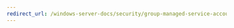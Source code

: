 ```yaml
---
redirect_url: /windows-server-docs/security/group-managed-service-accounts/security-options/microsoft-network-server-attempt-s4u2self-to-obtain-claim-information.md
---
```

